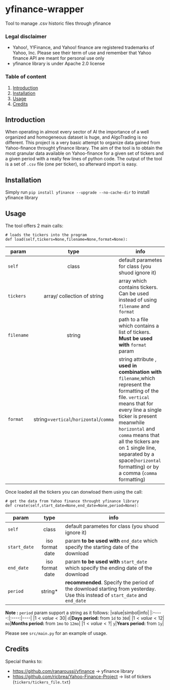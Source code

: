 # yfinance-wrapper
Tool to manage .csv historic files through yfinance
### Legal disclaimer
- Yahoo!, Y!Finance, and Yahoo! finance are registered trademarks of Yahoo, Inc. Please see their term of use and remember that Yahoo finance API are meant for personal use only
- yfinance library is under Apache 2.0 license
### Table of content
1. [Introduction](#introduction)
2. [Installation](#installation)
3. [Usage](#usage)
4. [Credits](#credits)

## Introduction <a name="introduction"></a>
When operating in almost every sector of AI the importance of a well organized and homogeneous dataset is huge, and AlgoTrading is no different. This project is a very basic attempt to organize data gained from Yahoo-finance throught yfinance library. The aim of the tool is to obtain the most granular data available on Yahoo-finance for a given set of tickers and a given period with a really few lines of python code. The output of the tool is a set of `.csv` file (one per ticker), so afterward import is easy.

## Installation <a name="installation"></a>
Simply run `pip install yfinance --upgrade --no-cache-dir` to install yfinance library

## Usage <a name="usage"></a>
The tool offers 2 main calls:
```
# loads the tickers into the program
def load(self,tickers=None,filename=None,format=None):
```
|param|type|info|
|-----|:--:|----|
|`self` |class| default parametes for class (you shuod ignore it)|
|`tickers`|array/ collection of string|array which contains tickers. Can be used instead of using `filename` and `format`|
|`filename`|string|path to a file which contains a list of tickers. **Must be used with** `format` param|
|`format`|string=`vertical`/`horizontal`/`comma`|string attribute , **used in combination with** `filename`,which represent the formatting of the file. `vertical` means that for every line a single ticker is present meanwhile `horizontal` and `comma` means that all the tickers are on 1 single line, separated by a space(`horizontal` formatting) or by a comma (`comma` formatting)|

Once loaded all the tickers you can donwload them using the call:
```
# get the data from Yahoo finance throught yfinance library
def create(self,start_date=None,end_date=None,period=None):
```

|param|type|info|
|-----|:--:|----|
|`self` |class| default parametes for class (you shuod ignore it)|
|`start_date`|iso format date| param **to be used with** `end_date` which specify the starting date of the download|
|`end_date`|iso format date| param **to be used with** `start_date` which specify the ending date of the download|
|`period`|string*|**recommended**. Specify the period of the download starting from yesterday. Use this instead of `start_date` and `end_date`|

**Note :** `period` param support a string as it follows:
|value|simbol|info|
|:-----:|:----:|----|
|$1 < value < 30$| `d`|**Days period:** from `1d` to `30d`|
|$1 < value < 12$| `mo`|**Months period:** from `1mo` to `12mo`|
|$1 < value < ?$| `y`|**Years period:** from `1y`|

Please see `src/main.py` for an example of usage.

## Credits <a name="credits"></a>
Special thanks to:
- https://github.com/ranaroussi/yfinance $\rightarrow$ yfinance library
- https://github.com/ricbrea/Yahoo-Finance-Project $\rightarrow$ list of tickers (`tickers/tickers_file.txt`)
